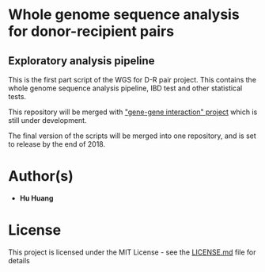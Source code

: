 # Whole genome sequence analysis for donor-recipient pairs
## Exploratory analysis pipeline


This is the first part script of the WGS for D-R pair project. This contains the whole genome sequence analysis pipeline, IBD test and other statistical tests.

This repository will be merged with ["gene-gene interaction" project](https://github.com/hhuang2018/WGS2017_R) which is still under development.

The final version of the scripts will be merged into one repository, and is set to release by the end of 2018.


# Author(s)
*  **Hu Huang**

# License
This project is licensed under the MIT License - see the [LICENSE.md](https://github.com/hhuang2018/WGS_analysis/blob/master/LICENSE.md) file for details 
